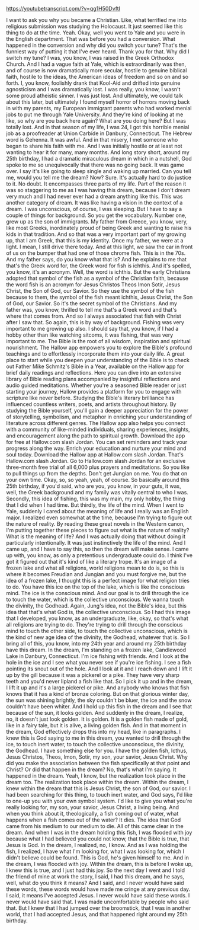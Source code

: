 https://youtubetranscript.com/?v=qg1H50DvftI

 I want to ask you why you became a Christian. Like, what terrified me into religious submission was studying the Holocaust. It just seemed like this thing to do at the time. Yeah. Okay, well you went to Yale and you were in the English department. That was before you had a conversion. What happened in the conversion and why did you switch your tune? That's the funniest way of putting it that I've ever heard. Thank you for that. Why did I switch my tune? I was, you know, I was raised in the Greek Orthodox Church. And I had a vague faith at Yale, which is extraordinarily was then, and of course is now dramatically more secular, hostile to genuine biblical faith, hostile to the ideas, the American ideas of freedom and so on and so forth. I, you know, foolishly drank that Kool-Aid and drifted into genuine agnosticism and I was dramatically lost. I was really, you know, I wasn't some proud atheistic sinner. I was just lost. And ultimately, we could talk about this later, but ultimately I found myself horror of horrors moving back in with my parents, my European immigrant parents who had worked menial jobs to put me through Yale University. And they're kind of looking at me like, so why are you back here again? What are you doing here? But I was totally lost. And in that season of my life, I was 24, I got this horrible menial job as a proofreader at Union Carbide in Danbury, Connecticut. The Hebrew word is Gehenna. It was awful. And in that misery, I met someone who began to share his faith with me. And I was initially hostile or at least not wanting to hear it for many, many months. And long story short, around my 25th birthday, I had a dramatic miraculous dream in which in a nutshell, God spoke to me so unequivocally that there was no going back. It was game over. I say it's like going to sleep single and waking up married. Can you tell me, would you tell me the dream? Now? Sure. It's actually hard to do justice to it. No doubt. It encompasses three parts of my life. Part of the reason it was so staggering to me as I was having this dream, because I don't dream very much and I had never ever had a dream anything like this. This was another category of dream. It was like having a vision in the context of a dream. I was unconscious, of course, I was sleeping. But I have to say a couple of things for background. So you get the vocabulary. Number one, grew up as the son of immigrants. My father from Greece, you know, very, like most Greeks, inordinately proud of being Greek and wanting to raise his kids in that tradition. And so that was a very important part of my growing up, that I am Greek, that this is my identity. Once my father, we were at a light. I mean, I still drive there today. And at this light, we saw the car in front of us on the bumper that had one of those chrome fish. This is in the 70s. And my father says, do you know what that is? And he explains to me that that's the Greek word for, the Greek word for fish is ichthis. And it's spelled, you know, it's an acronym. Well, the word is ichthis. But the early Christians adopted that symbol of the fish as a symbol of the Christian faith, because the word fish is an acronym for Jesus Christos Theos Imon Sotir, Jesus Christ, the Son of God, our Savior. So they use the symbol of the fish because to them, the symbol of the fish meant ichthis, Jesus Christ, the Son of God, our Savior. So it's the secret symbol of the Christians. And my father was, you know, thrilled to tell me that's a Greek word and that's where that comes from. And so I always associated that fish with Christ after I saw that. So again, this is by way of background. Fishing was very important to me growing up also. I should say that, you know, if I had a hobby other than like watching sitcoms, it was fishing, that was very important to me. The Bible is the root of all wisdom, inspiration and spiritual nourishment. The Hallow app empowers you to explore the Bible's profound teachings and to effortlessly incorporate them into your daily life. A great place to start while you deepen your understanding of the Bible is to check out Father Mike Schmitz's Bible in a Year, available on the Hallow app for brief daily readings and reflections. Here you can dive into an extensive library of Bible reading plans accompanied by insightful reflections and audio guided meditations. Whether you're a seasoned Bible reader or just starting your journey, Hallow provides a platform for you to engage with scripture like never before. Studying the Bible's literary brilliance has influenced countless writers, poets, and artists throughout history. By studying the Bible yourself, you'll gain a deeper appreciation for the power of storytelling, symbolism, and metaphor in enriching your understanding of literature across different genres. The Hallow app also helps you connect with a community of like-minded individuals, sharing experiences, insights, and encouragement along the path to spiritual growth. Download the app for free at Hallow.com slash Jordan. You can set reminders and track your progress along the way. Enrich your education and nurture your mind and soul today. Download the Hallow app at Hallow.com slash Jordan. That's Hallow.com slash Jordan. Go to Hallow.com slash Jordan for an exclusive three-month free trial of all 6,000 plus prayers and meditations. So you like to pull things up from the depths. Don't get Jungian on me. You do that on your own time. Okay, so, so yeah, yeah, of course. So basically around this 25th birthday, if you'd said, who are you, you know, in your guts, it was, well, the Greek background and my family was vitally central to who I was. Secondly, this idea of fishing, this was my main, my only hobby, the thing that I did when I had time. But thirdly, the life of the mind. When I went to Yale, suddenly I cared about the meaning of life and I really was an English major. I realized even somewhat at the time, because I'm trying to figure out the nature of reality. By reading these great novels in the Western canon, I'm putting together these pieces to figure out what is the nature of reality? What is the meaning of life? And I was actually doing that without doing it particularly intentionally. It was just instinctively the life of the mind. And I came up, and I have to say this, so then the dream will make sense. I came up with, you know, as only a pretentious undergraduate could do. I think I've got it figured out that it's kind of like a literary trope. It's an image of a frozen lake and what all religions, world religions mean to do is, so this is where it becomes Freudian and Jungian and you must forgive me, but the idea of a frozen lake, I thought this is a perfect image for what religion tries to do. You have this ice on the top of the lake, which is like the conscious mind. The ice is the conscious mind. And our goal is to drill through the ice to touch the water, which is the collective unconscious. We wanna touch the divinity, the Godhead. Again, Jung's idea, not the Bible's idea, but this idea that that's what God is, the collective unconscious. So I had this image that I developed, you know, as an undergraduate, like, okay, so that's what all religions are trying to do. They're trying to drill through the conscious mind to touch the other side, to touch the collective unconscious, which is the kind of new age idea of the divinity, the Godhead, whatever that is. So I bring all of this, you know, into my 24th year and around my 25th birthday have this dream. In the dream, I'm standing on a frozen lake, Candlewood Lake in Danbury, Connecticut. I'm ice fishing with friends. And I look at the hole in the ice and I see what you never see if you're ice fishing. I see a fish pointing its snout out of the hole. And I look at it and I reach down and I lift it up by the gill because it was a pickerel or a pike. They have very sharp teeth and you'd never lipland a fish like that. So I pick it up and in the dream, I lift it up and it's a large pickerel or pike. And anybody who knows that fish knows that it has a kind of bronze coloring. But on that glorious winter day, the sun was shining brightly, the sky couldn't be bluer, the ice and the snow couldn't have been whiter. And I hold up this fish in the dream and I see that because of the sun, it looks golden. And suddenly in the dream, I realize, no, it doesn't just look golden. It is golden. It is a golden fish made of gold, like in a fairy tale, but it is alive, a living golden fish. And in that moment in the dream, God effectively drops this into my head, like in paragraphs. I knew this is God saying to me in this dream, you wanted to drill through the ice, to touch inert water, to touch the collective unconscious, the divinity, the Godhead. I have something else for you. I have the golden fish, Icthus, Jesus Christos, Theos, Imon, Sotir, my son, your savior, Jesus Christ. Why did you make the association between the fish specifically at that point and Christ? Or did that happen in the dream? No, that's what I'm saying. It happened in the dream. Yeah, I know, but the realization took place in the dream too. The realization took place within the dream. Within the dream, I knew within the dream that this is Jesus Christ, the son of God, our savior. I had been searching for this thing, to touch inert water, and God says, I'd like to one-up you with your own symbol system. I'd like to give you what you're really looking for, my son, your savior, Jesus Christ, a living being. And when you think about it, theologically, a fish coming out of water, what happens when a fish comes out of the water? It dies. The idea that God came from his medium to our medium to die. All of this came clear in the dream. And when I was in the dream holding this fish, I was flooded with joy because what I had believed you could not know, that the Bible is true, that Jesus is God. In the dream, I realized, no, I know. And as I was holding the fish, I realized, I have what I'm looking for, what I was looking for, which I didn't believe could be found. This is God, he's given himself to me. And in the dream, I was flooded with joy. Within the dream, this is before I woke up, I knew this is true, and I just had this joy. So the next day I went and I told the friend of mine at work the story, I said, I had this dream, and he says, well, what do you think it means? And I said, and I never would have said these words, these words would have made me cringe at any previous day. I said, it means I've accepted Jesus. I never would have said these words. I never would have said that. I was made uncomfortable by people who said that. But I knew that I had jumped over the broomstick, that I was in another world, that I had accepted Jesus, and that happened right around my 25th birthday.